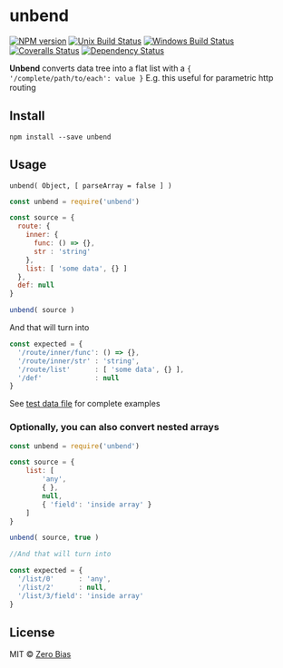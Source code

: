 # unbend

[![NPM version][npm-image]][npm-url]
[![Unix Build Status][travis-image]][travis-url]
[![Windows Build Status][appveyor-image]][appveyor-url]
[![Coveralls Status][coveralls-image]][coveralls-url]
[![Dependency Status][depstat-image]][depstat-url]

**Unbend** converts data tree into a flat list with a `{ '/complete/path/to/each': value }`
E.g. this useful for parametric http routing

## Install

    npm install --save unbend

## Usage

    unbend( Object, [ parseArray = false ] )

```js
const unbend = require('unbend')

const source = {
  route: {
    inner: {
      func: () => {},
      str : 'string'
    },
    list: [ 'some data', {} ]
  },
  def: null
}

unbend( source )
```

And that will turn into

```js
const expected = {
  '/route/inner/func': () => {},
  '/route/inner/str' : 'string',
  '/route/list'      : [ 'some data', {} ],
  '/def'             : null
}
```

See [test data file](https://github.com/zerobias/unbend/blob/master/test/test-data.js) for complete examples

### Optionally, you can also convert nested arrays

```js
const unbend = require('unbend')

const source = {
    list: [
        'any',
        { },
        null,
        { 'field': 'inside array' }
    ]
}

unbend( source, true )

//And that will turn into

const expected = {
  '/list/0'      : 'any',
  '/list/2'      : null,
  '/list/3/field': 'inside array'
}
```

## License

MIT © [Zero Bias](https://github.com/zerobias)

[npm-url]: https://npmjs.org/package/unbend
[npm-image]: https://img.shields.io/npm/v/unbend.svg?style=flat-square

[travis-url]: https://travis-ci.org/zerobias/unbend
[travis-image]: https://img.shields.io/travis/zerobias/unbend.svg?style=flat-square&label=unix

[appveyor-url]: https://ci.appveyor.com/project/zerobias/unbend
[appveyor-image]: https://img.shields.io/appveyor/ci/zerobias/unbend.svg?style=flat-square&label=windows

[coveralls-url]: https://coveralls.io/r/zerobias/unbend
[coveralls-image]: https://img.shields.io/coveralls/zerobias/unbend.svg?style=flat-square

[depstat-url]: https://david-dm.org/zerobias/unbend
[depstat-image]: https://david-dm.org/zerobias/unbend.svg?style=flat-square